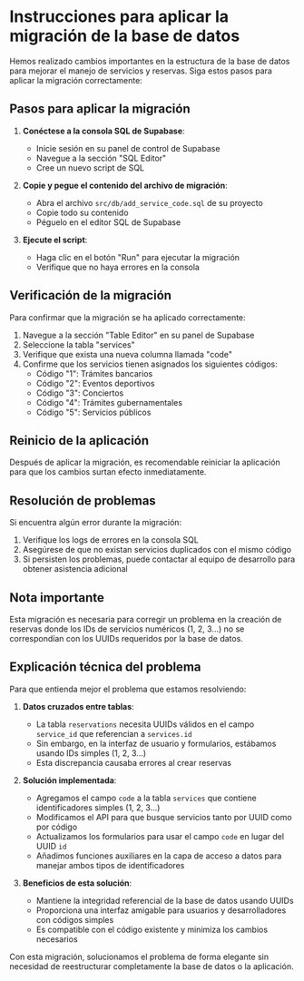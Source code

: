# Instrucciones para aplicar la migración de la base de datos

Hemos realizado cambios importantes en la estructura de la base de datos para mejorar el manejo de servicios y reservas. Siga estos pasos para aplicar la migración correctamente:

## Pasos para aplicar la migración

1. **Conéctese a la consola SQL de Supabase**:
   - Inicie sesión en su panel de control de Supabase
   - Navegue a la sección "SQL Editor"
   - Cree un nuevo script de SQL

2. **Copie y pegue el contenido del archivo de migración**:
   - Abra el archivo `src/db/add_service_code.sql` de su proyecto
   - Copie todo su contenido
   - Péguelo en el editor SQL de Supabase

3. **Ejecute el script**:
   - Haga clic en el botón "Run" para ejecutar la migración
   - Verifique que no haya errores en la consola

## Verificación de la migración

Para confirmar que la migración se ha aplicado correctamente:

1. Navegue a la sección "Table Editor" en su panel de Supabase
2. Seleccione la tabla "services"
3. Verifique que exista una nueva columna llamada "code"
4. Confirme que los servicios tienen asignados los siguientes códigos:
   - Código "1": Trámites bancarios
   - Código "2": Eventos deportivos
   - Código "3": Conciertos
   - Código "4": Trámites gubernamentales
   - Código "5": Servicios públicos

## Reinicio de la aplicación

Después de aplicar la migración, es recomendable reiniciar la aplicación para que los cambios surtan efecto inmediatamente.

## Resolución de problemas

Si encuentra algún error durante la migración:

1. Verifique los logs de errores en la consola SQL
2. Asegúrese de que no existan servicios duplicados con el mismo código
3. Si persisten los problemas, puede contactar al equipo de desarrollo para obtener asistencia adicional

## Nota importante

Esta migración es necesaria para corregir un problema en la creación de reservas donde los IDs de servicios numéricos (1, 2, 3...) no se correspondían con los UUIDs requeridos por la base de datos.

## Explicación técnica del problema

Para que entienda mejor el problema que estamos resolviendo:

1. **Datos cruzados entre tablas**: 
   - La tabla `reservations` necesita UUIDs válidos en el campo `service_id` que referencian a `services.id`
   - Sin embargo, en la interfaz de usuario y formularios, estábamos usando IDs simples (1, 2, 3...)
   - Esta discrepancia causaba errores al crear reservas

2. **Solución implementada**:
   - Agregamos el campo `code` a la tabla `services` que contiene identificadores simples (1, 2, 3...)
   - Modificamos el API para que busque servicios tanto por UUID como por código
   - Actualizamos los formularios para usar el campo `code` en lugar del UUID `id`
   - Añadimos funciones auxiliares en la capa de acceso a datos para manejar ambos tipos de identificadores

3. **Beneficios de esta solución**:
   - Mantiene la integridad referencial de la base de datos usando UUIDs
   - Proporciona una interfaz amigable para usuarios y desarrolladores con códigos simples
   - Es compatible con el código existente y minimiza los cambios necesarios

Con esta migración, solucionamos el problema de forma elegante sin necesidad de reestructurar completamente la base de datos o la aplicación. 